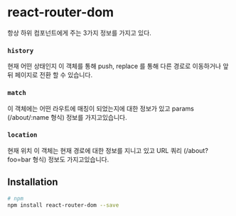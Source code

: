 # react-router-dom

항상 하위 컴포넌트에게 주는 3가지 정보를 가지고 있다.

### `history`
현재 어떤 상태인지
이 객체를 통해 push, replace 를 통해 다른 경로로 이동하거나
앞 뒤 페이지로 전환 할 수 있습니다.

### `match`
이 객체에는 어떤 라우트에 매칭이 되었는지에 대한 정보가 있고
params (/about/:name 형식) 정보를 가지고있습니다.

### `location`
현재 위치
이 객체는 현재 경로에 대한 정보를 지니고 있고
URL 쿼리 (/about?foo=bar 형식) 정보도 가지고있습니다.

## Installation

```sh
# npm
npm install react-router-dom --save
```
